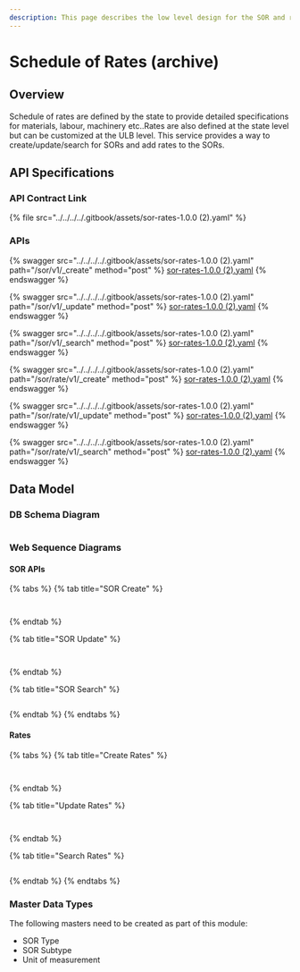 ```yaml
---
description: This page describes the low level design for the SOR and rates services
---
```


# Schedule of Rates (archive)

## Overview

Schedule of rates are defined by the state to provide detailed specifications for materials, labour, machinery etc..Rates are also defined at the state level but can be customized at the ULB level. This service provides a way to create/update/search for SORs and add rates to the SORs.

## API Specifications

### API Contract Link

{% file src="../../../../.gitbook/assets/sor-rates-1.0.0 (2).yaml" %}

### APIs

{% swagger src="../../../../.gitbook/assets/sor-rates-1.0.0 (2).yaml" path="/sor/v1/_create" method="post" %}
[sor-rates-1.0.0 (2).yaml](<../../../../.gitbook/assets/sor-rates-1.0.0 (2).yaml>)
{% endswagger %}

{% swagger src="../../../../.gitbook/assets/sor-rates-1.0.0 (2).yaml" path="/sor/v1/_update" method="post" %}
[sor-rates-1.0.0 (2).yaml](<../../../../.gitbook/assets/sor-rates-1.0.0 (2).yaml>)
{% endswagger %}

{% swagger src="../../../../.gitbook/assets/sor-rates-1.0.0 (2).yaml" path="/sor/v1/_search" method="post" %}
[sor-rates-1.0.0 (2).yaml](<../../../../.gitbook/assets/sor-rates-1.0.0 (2).yaml>)
{% endswagger %}

{% swagger src="../../../../.gitbook/assets/sor-rates-1.0.0 (2).yaml" path="/sor/rate/v1/_create" method="post" %}
[sor-rates-1.0.0 (2).yaml](<../../../../.gitbook/assets/sor-rates-1.0.0 (2).yaml>)
{% endswagger %}

{% swagger src="../../../../.gitbook/assets/sor-rates-1.0.0 (2).yaml" path="/sor/rate/v1/_update" method="post" %}
[sor-rates-1.0.0 (2).yaml](<../../../../.gitbook/assets/sor-rates-1.0.0 (2).yaml>)
{% endswagger %}

{% swagger src="../../../../.gitbook/assets/sor-rates-1.0.0 (2).yaml" path="/sor/rate/v1/_search" method="post" %}
[sor-rates-1.0.0 (2).yaml](<../../../../.gitbook/assets/sor-rates-1.0.0 (2).yaml>)
{% endswagger %}

## Data Model&#x20;

### DB Schema Diagram

<figure><img src="../../../../.gitbook/assets/SOR.png" alt=""><figcaption></figcaption></figure>

### Web Sequence Diagrams

#### SOR APIs

{% tabs %}
{% tab title="SOR Create" %}
<figure><img src="../../../../.gitbook/assets/SORServiceCreateSORAPI.png" alt=""><figcaption></figcaption></figure>

<figure><img src="../../../../.gitbook/assets/SORServiceCreateSORAPIValidation.png" alt=""><figcaption></figcaption></figure>
{% endtab %}

{% tab title="SOR Update" %}
<figure><img src="../../../../.gitbook/assets/SORServiceUpdateSORAPI.png" alt=""><figcaption></figcaption></figure>

<figure><img src="../../../../.gitbook/assets/SORServiceUpdateSORAPIValidation.png" alt=""><figcaption></figcaption></figure>
{% endtab %}

{% tab title="SOR Search" %}
<figure><img src="../../../../.gitbook/assets/SORServiceSearchSORAPI.png" alt=""><figcaption></figcaption></figure>
{% endtab %}
{% endtabs %}

#### Rates

{% tabs %}
{% tab title="Create Rates" %}
<figure><img src="../../../../.gitbook/assets/SORServiceCreateRateAPI.png" alt=""><figcaption></figcaption></figure>

<figure><img src="../../../../.gitbook/assets/SORServiceCreateRateAPIValidation.png" alt=""><figcaption></figcaption></figure>
{% endtab %}

{% tab title="Update Rates" %}
<figure><img src="../../../../.gitbook/assets/SORServiceUpdateRateAPI.png" alt=""><figcaption></figcaption></figure>

<figure><img src="../../../../.gitbook/assets/SORServiceUpdateRateAPIValidation.png" alt=""><figcaption></figcaption></figure>
{% endtab %}

{% tab title="Search Rates" %}
<figure><img src="../../../../.gitbook/assets/SORServiceSearchRateAPI.png" alt=""><figcaption></figcaption></figure>
{% endtab %}
{% endtabs %}

### Master Data Types

The following masters need to be created as part of this module:

* SOR Type
* SOR Subtype
* Unit of measurement
